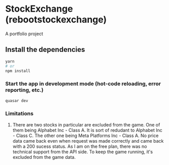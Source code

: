 # StockExchange (rebootstockexchange)

A portfolio project

## Install the dependencies
```bash
yarn
# or
npm install
```

### Start the app in development mode (hot-code reloading, error reporting, etc.)
```bash
quasar dev
```

### Limitations
1. There are two stocks in particular are excluded from the game. One of them being Alphabet Inc - Class A. It is sort of redudant to Alphabet Inc - Class C. The other one being Meta Platforms Inc - Class A. No price data came back even when request was made correctly and came back with a 200 sucess status. As I am on the free plan, there was no technical support from the API side. To keep the game running, it's excluded from the game data.
